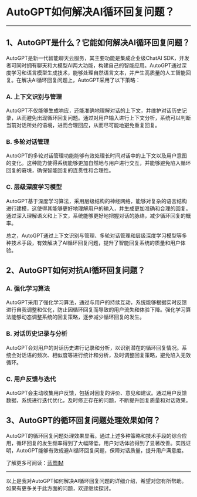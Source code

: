# AutoGPT如何解决AI循环回复问题？

---

## 1、AutoGPT是什么？它能如何解决AI循环回复问题？

AutoGPT是新一代智能聊天云服务，其主要功能是集成企业级ChatAI SDK，开发者可同时拥有聊天和大模型AI两大功能，构建自己的智能应用。AutoGPT通过深度学习和语言模型生成技术，能够处理自然语言文本，并产生高质量的人工智能回复。在解决AI循环回复问题上，AutoGPT采用了以下策略：

### A. 上下文识别与管理

AutoGPT不仅能够生成响应，还能准确地理解对话的上下文，并维护对话历史记录，从而避免出现循环回复问题。通过对用户输入进行上下文分析，系统可以判断当前对话所处的语境，进而合理回应，从而尽可能地避免重复回复。

### B. 多轮对话管理

AutoGPT的多轮对话管理功能能够有效处理长时间对话中的上下文以及用户意图的变化。这种能力使得系统能够更加自然地与用户进行交互，并能够避免陷入循环回复的窘境，确保智能回复的连贯性和合理性。

### C. 层级深度学习模型

AutoGPT基于深度学习算法，采用层级结构的神经网络，能够对复杂的语言结构进行建模，这使得其能够更好地理解用户的输入，并生成更加准确和合理的回复。通过深入理解语义和上下文，系统能够更好地把握对话的脉络，减少循环回复的概率。

总之，AutoGPT通过上下文识别与管理、多轮对话管理和层级深度学习模型等多种技术手段，有效解决了AI循环回复问题，提升了智能回复系统的质量和用户体验。

## 2、AutoGPT如何对抗AI循环回复问题？

### A. 强化学习算法

AutoGPT采用了强化学习算法，通过与用户的持续互动，系统能够根据实时反馈进行自我调整和优化，防止因循环回复而导致的用户流失和体验下降。强化学习算法能够动态调整系统的回复策略，逐步减少循环回复的发生。

### B. 对话历史记录与分析

AutoGPT会对用户的对话历史进行记录和分析，以识别潜在的循环回复情况。系统会对话语的频次、相似度等进行统计和分析，及时调整回复策略，避免陷入无效循环。

### C. 用户反馈与迭代

AutoGPT会主动收集用户反馈，包括对回复的评价、意见和建议。通过用户反馈数据，系统进行迭代优化，及时修正存在的问题，不断提升回复质量和对话效果。

## 3、AutoGPT的循环回复问题处理效果如何？

AutoGPT的循环回复问题处理效果显著。通过上述多种策略和技术手段的综合应用，循环回复的发生频率得到了大幅降低，用户对话体验得到了显著改善。实践证明，AutoGPT能够有效规避AI循环回复问题，保障对话质量，提升用户满意度。

了解更多可阅读：[蓝莺IM](https://www.lanyingim.com)

---
以上是我对AutoGPT如何解决AI循环回复问题的详细介绍，希望对您有所帮助。如果有更多关于此方面的问题，欢迎继续探讨。